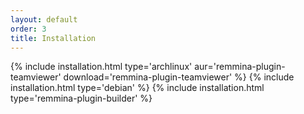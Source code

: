 ```yaml
---
layout: default
order: 3
title: Installation
---
```

{% include installation.html type='archlinux' aur='remmina-plugin-teamviewer' download='remmina-plugin-teamviewer' %}
{% include installation.html type='debian' %}
{% include installation.html type='remmina-plugin-builder' %}

